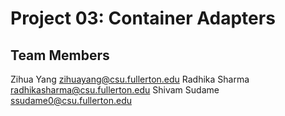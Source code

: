 # Project 03: Container Adapters

## Team Members

Zihua Yang zihuayang@csu.fullerton.edu
Radhika Sharma radhikasharma@csu.fullerton.edu
Shivam Sudame ssudame0@csu.fullerton.edu
